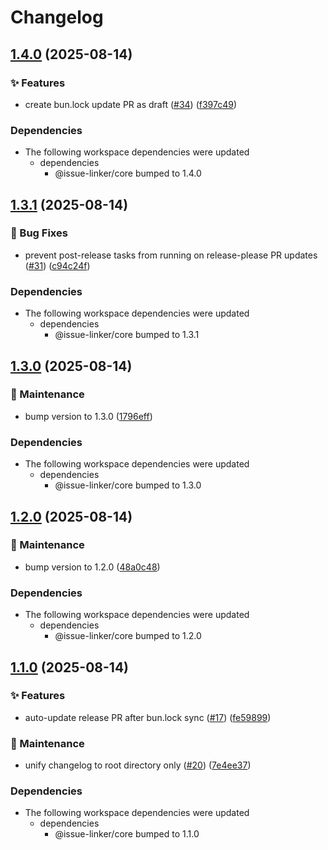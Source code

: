 # Changelog

## [1.4.0](https://github.com/sugurutakahashi-1234/issue-linker/compare/v1.3.1...v1.4.0) (2025-08-14)


### ✨ Features

* create bun.lock update PR as draft ([#34](https://github.com/sugurutakahashi-1234/issue-linker/issues/34)) ([f397c49](https://github.com/sugurutakahashi-1234/issue-linker/commit/f397c497f95c22c8015665717217ed68981ec7b2))


### Dependencies

* The following workspace dependencies were updated
  * dependencies
    * @issue-linker/core bumped to 1.4.0

## [1.3.1](https://github.com/sugurutakahashi-1234/issue-linker/compare/v1.3.0...v1.3.1) (2025-08-14)


### 🐛 Bug Fixes

* prevent post-release tasks from running on release-please PR updates ([#31](https://github.com/sugurutakahashi-1234/issue-linker/issues/31)) ([c94c24f](https://github.com/sugurutakahashi-1234/issue-linker/commit/c94c24f82c4c8a3e2cc5c27c09960d99c76c16b3))


### Dependencies

* The following workspace dependencies were updated
  * dependencies
    * @issue-linker/core bumped to 1.3.1

## [1.3.0](https://github.com/sugurutakahashi-1234/issue-linker/compare/v1.2.0...v1.3.0) (2025-08-14)


### 🔧 Maintenance

* bump version to 1.3.0 ([1796eff](https://github.com/sugurutakahashi-1234/issue-linker/commit/1796effc831acd4afed0b30df3b535a651dd9195))


### Dependencies

* The following workspace dependencies were updated
  * dependencies
    * @issue-linker/core bumped to 1.3.0

## [1.2.0](https://github.com/sugurutakahashi-1234/issue-linker/compare/v1.1.0...v1.2.0) (2025-08-14)


### 🔧 Maintenance

* bump version to 1.2.0 ([48a0c48](https://github.com/sugurutakahashi-1234/issue-linker/commit/48a0c485c7b821ff33b8c08c37c364b1658329f8))


### Dependencies

* The following workspace dependencies were updated
  * dependencies
    * @issue-linker/core bumped to 1.2.0

## [1.1.0](https://github.com/sugurutakahashi-1234/issue-linker/compare/v1.0.1...v1.1.0) (2025-08-14)


### ✨ Features

* auto-update release PR after bun.lock sync ([#17](https://github.com/sugurutakahashi-1234/issue-linker/issues/17)) ([fe59899](https://github.com/sugurutakahashi-1234/issue-linker/commit/fe598991eda2c22d11b1a96a78bb0560b6bcc9f1))


### 🔧 Maintenance

* unify changelog to root directory only ([#20](https://github.com/sugurutakahashi-1234/issue-linker/issues/20)) ([7e4ee37](https://github.com/sugurutakahashi-1234/issue-linker/commit/7e4ee37c37d559b713f982193324bf82ff7b7566))


### Dependencies

* The following workspace dependencies were updated
  * dependencies
    * @issue-linker/core bumped to 1.1.0
